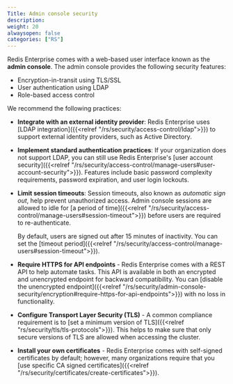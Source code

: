 ```yaml
---
Title: Admin console security
description:
weight: 20
alwaysopen: false
categories: ["RS"]
---
```


Redis Enterprise comes with a web-based user interface known as the **admin console**. The admin console provides the following security features:

* Encryption-in-transit using TLS/SSL
* User authentication using LDAP
* Role-based access control

We recommend the following practices:

- **Integrate with an external identity provider**: Redis Enterprise uses [LDAP integration]({{<relref "/rs/security/access-control/ldap">}}) to support external identity providers, such as Active Directory.

- **Implement standard authentication practices**: If your organization does not support LDAP, you can still use Redis Enterprise's [user account security]({{<relref "/rs/security/access-control/manage-users#user-account-security">}}). Features include basic password complexity requirements, password expiration, and user login lockouts.

- **Limit session timeouts**: Session timeouts, also known as _automatic sign out_, help prevent unauthorized access. Admin console sessions are allowed to idle for [a period of time]({{<relref "/rs/security/access-control/manage-users#session-timeout">}}) before users are required to re-authenticate. 

    By default, users are signed out after 15 minutes of inactivity.  You can set the [timeout period]({{<relref "/rs/security/access-control/manage-users#session-timeout">}}).

- **Require HTTPS for API endpoints** - Redis Enterprise comes with a REST API to help automate tasks. This API is available in both an encrypted and unencrypted endpoint for backward compatibility. You can [disable the unencrypted endpoint]({{<relref "/rs/security/admin-console-security/encryption#require-https-for-api-endpoints">}}) with no loss in functionality.

- **Configure Transport Layer Security (TLS)** - A common compliance requirement is to [set a minimum version of TLS]({{<relref "rs/security/tls/tls-protocols">}}). This helps to make sure that only secure versions of TLS are allowed when accessing the cluster.

- **Install your own certificates** - Redis Enterprise comes with self-signed certificates by default; however, many organizations require that you [use specific CA signed certificates]({{<relref "/rs/security/certificates/create-certificates">}}).
